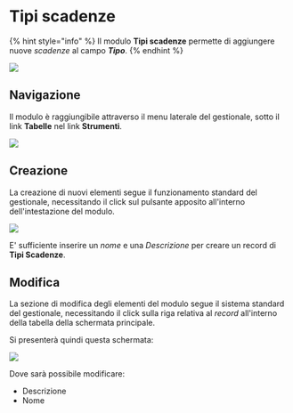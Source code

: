 # Tipi scadenze

{% hint style="info" %}
Il modulo **Tipi scadenze** permette di aggiungere nuove _scadenze_ al campo _**Tipo**_.
{% endhint %}

![](https://firebasestorage.googleapis.com/v0/b/gitbook-x-prod.appspot.com/o/spaces%2F-LZJeLg23eVDvrCv74U7-887967055%2Fuploads%2FPh1jhIEL14LcpsCy6jmR%2Ffile.png?alt=media)

## Navigazione

Il modulo è raggiungibile attraverso il menu laterale del gestionale, sotto il link **Tabelle** nel link **Strumenti**.

![](https://firebasestorage.googleapis.com/v0/b/gitbook-x-prod.appspot.com/o/spaces%2F-LZJeLg23eVDvrCv74U7-887967055%2Fuploads%2FlI2QXpN1ipfYb3ETm22j%2Ffile.png?alt=media)

## Creazione

La creazione di nuovi elementi segue il funzionamento standard del gestionale, necessitando il click sul pulsante apposito all'interno dell'intestazione del modulo.

![](https://firebasestorage.googleapis.com/v0/b/gitbook-x-prod.appspot.com/o/spaces%2F-LZJeLg23eVDvrCv74U7-887967055%2Fuploads%2FOg4HPuohnCkEMPcWQ0Hd%2Ffile.png?alt=media)

E' sufficiente inserire un _nome_ e una _Descrizione_ per creare un record di **Tipi Scadenze**.&#x20;

## Modifica

La sezione di modifica degli elementi del modulo segue il sistema standard del gestionale, necessitando il click sulla riga relativa al _record_ all'interno della tabella della schermata principale.

Si presenterà quindi questa schermata:

![](https://firebasestorage.googleapis.com/v0/b/gitbook-x-prod.appspot.com/o/spaces%2F-LZJeLg23eVDvrCv74U7-887967055%2Fuploads%2FQW1ayyedEFGQ5KfSl8TT%2Ffile.png?alt=media)

Dove sarà possibile modificare:

* Descrizione
* Nome

